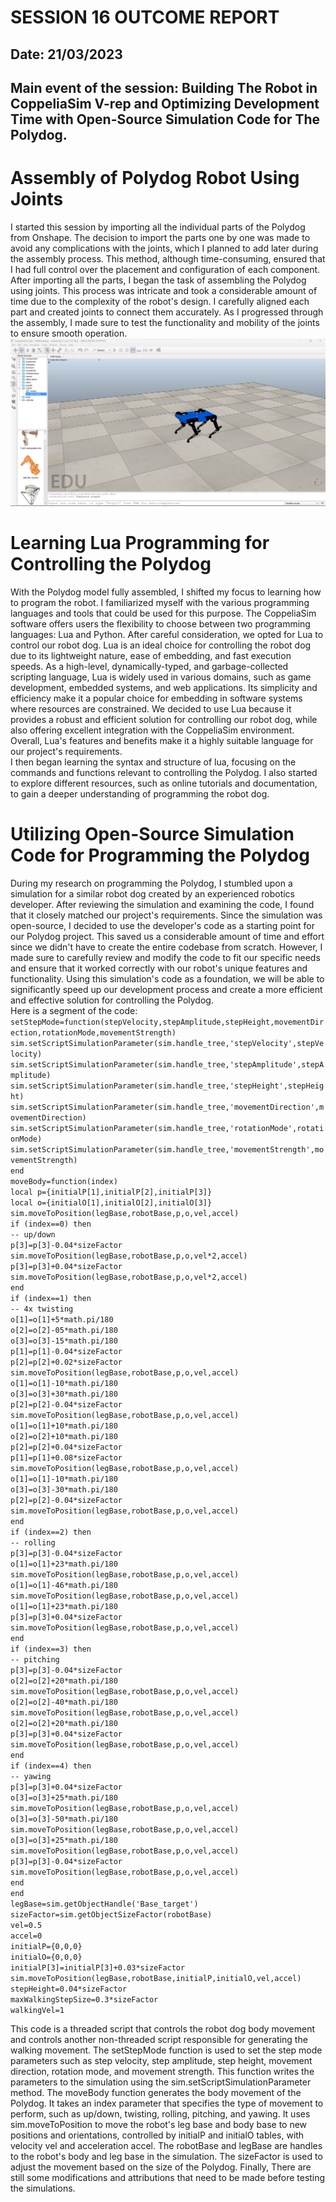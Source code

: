 # SESSION 16 OUTCOME REPORT
## Date: 21/03/2023
## Main event of the session: Building The Robot in CoppeliaSim V-rep and Optimizing Development Time with Open-Source Simulation Code for The Polydog. 

# Assembly of Polydog Robot Using Joints  
I started this session by importing all the individual parts of the Polydog from Onshape. The decision to import the parts one by one was made to avoid any complications with the joints, which I planned to add later during the assembly process. This method, although time-consuming, ensured that I had full control over the placement and configuration of each component. After importing all the parts, I began the task of assembling the Polydog using joints. This process was intricate and took a considerable amount of time due to the complexity of the robot's design. I carefully aligned each part and created joints to connect them accurately. As I progressed through the assembly, I made sure to test the functionality and mobility of the joints to ensure smooth operation.  
![Alt text](S16/Capture%20d%E2%80%99%C3%A9cran%202023-04-17%20033843.png)   

# Learning Lua Programming for Controlling the Polydog  
With the Polydog model fully assembled, I shifted my focus to learning how to program the robot. I familiarized myself with the various programming languages and tools that could be used for this purpose. The CoppeliaSim software offers users the flexibility to choose between two programming languages: Lua and Python. After careful consideration, we opted for Lua to control our robot dog. Lua is an ideal choice for controlling the robot dog due to its lightweight nature, ease of embedding, and fast execution speeds. As a high-level, dynamically-typed, and garbage-collected scripting language, Lua is widely used in various domains, such as game development, embedded systems, and web applications. Its simplicity and efficiency make it a popular choice for embedding in software systems where resources are constrained. We decided to use Lua because it provides a robust and efficient solution for controlling our robot dog, while also offering excellent integration with the CoppeliaSim environment. Overall, Lua's features and benefits make it a highly suitable language for our project's requirements.  
I then began learning the syntax and structure of lua, focusing on the commands and functions relevant to controlling the Polydog. I also started to explore different resources, such as online tutorials and documentation, to gain a deeper understanding of programming the robot dog.  

# Utilizing Open-Source Simulation Code for Programming the Polydog  
During my research on programming the Polydog, I stumbled upon a simulation for a similar robot dog created by an experienced robotics developer. After reviewing the simulation and examining the code, I found that it closely matched our project's requirements. Since the simulation was open-source, I decided to use the developer's code as a starting point for our Polydog project. This saved us a considerable amount of time and effort since we didn't have to create the entire codebase from scratch. However, I made sure to carefully review and modify the code to fit our specific needs and ensure that it worked correctly with our robot's unique features and functionality. Using this simulation's code as a foundation, we will be able to significantly speed up our development process and create a more efficient and effective solution for controlling the Polydog.    
Here is a segment of the code:  
`setStepMode=function(stepVelocity,stepAmplitude,stepHeight,movementDirection,rotationMode,movementStrength)`  
    `sim.setScriptSimulationParameter(sim.handle_tree,'stepVelocity',stepVelocity)`  
    `sim.setScriptSimulationParameter(sim.handle_tree,'stepAmplitude',stepAmplitude)`  
    `sim.setScriptSimulationParameter(sim.handle_tree,'stepHeight',stepHeight)`  
    `sim.setScriptSimulationParameter(sim.handle_tree,'movementDirection',movementDirection)`  
    `sim.setScriptSimulationParameter(sim.handle_tree,'rotationMode',rotationMode)`  
    `sim.setScriptSimulationParameter(sim.handle_tree,'movementStrength',movementStrength)`  
`end`  
`moveBody=function(index)`  
    `local p={initialP[1],initialP[2],initialP[3]}`  
    `local o={initialO[1],initialO[2],initialO[3]}`  
    `sim.moveToPosition(legBase,robotBase,p,o,vel,accel)`  
    `if (index==0) then`  
        `-- up/down`  
        `p[3]=p[3]-0.04*sizeFactor`  
        `sim.moveToPosition(legBase,robotBase,p,o,vel*2,accel)`  
        `p[3]=p[3]+0.04*sizeFactor`  
        `sim.moveToPosition(legBase,robotBase,p,o,vel*2,accel)`  
    `end`  
    `if (index==1) then`  
        `-- 4x twisting`  
        `o[1]=o[1]+5*math.pi/180`  
        `o[2]=o[2]-05*math.pi/180`  
        `o[3]=o[3]-15*math.pi/180`  
        `p[1]=p[1]-0.04*sizeFactor`  
        `p[2]=p[2]+0.02*sizeFactor`  
        `sim.moveToPosition(legBase,robotBase,p,o,vel,accel)`  
        `o[1]=o[1]-10*math.pi/180`  
        `o[3]=o[3]+30*math.pi/180`  
        `p[2]=p[2]-0.04*sizeFactor`  
        `sim.moveToPosition(legBase,robotBase,p,o,vel,accel)`  
        `o[1]=o[1]+10*math.pi/180`  
        `o[2]=o[2]+10*math.pi/180`  
        `p[2]=p[2]+0.04*sizeFactor`  
        `p[1]=p[1]+0.08*sizeFactor`  
        `sim.moveToPosition(legBase,robotBase,p,o,vel,accel)`  
        `o[1]=o[1]-10*math.pi/180`  
        `o[3]=o[3]-30*math.pi/180`  
        `p[2]=p[2]-0.04*sizeFactor`  
        `sim.moveToPosition(legBase,robotBase,p,o,vel,accel)`  
    `end`  
    `if (index==2) then`  
        `-- rolling`  
        `p[3]=p[3]-0.04*sizeFactor`  
        `o[1]=o[1]+23*math.pi/180`  
        `sim.moveToPosition(legBase,robotBase,p,o,vel,accel)`  
        `o[1]=o[1]-46*math.pi/180`  
        `sim.moveToPosition(legBase,robotBase,p,o,vel,accel)`  
        `o[1]=o[1]+23*math.pi/180`  
        `p[3]=p[3]+0.04*sizeFactor`  
        `sim.moveToPosition(legBase,robotBase,p,o,vel,accel)`  
    `end`  
    `if (index==3) then`  
        `-- pitching`  
        `p[3]=p[3]-0.04*sizeFactor`  
        `o[2]=o[2]+20*math.pi/180`  
        `sim.moveToPosition(legBase,robotBase,p,o,vel,accel)`  
        `o[2]=o[2]-40*math.pi/180`  
        `sim.moveToPosition(legBase,robotBase,p,o,vel,accel)`  
        `o[2]=o[2]+20*math.pi/180`  
        `p[3]=p[3]+0.04*sizeFactor`  
        `sim.moveToPosition(legBase,robotBase,p,o,vel,accel)`  
    `end`  
    `if (index==4) then`  
        `-- yawing`  
        `p[3]=p[3]+0.04*sizeFactor`  
        `o[3]=o[3]+25*math.pi/180`  
        `sim.moveToPosition(legBase,robotBase,p,o,vel,accel)`  
        `o[3]=o[3]-50*math.pi/180`  
        `sim.moveToPosition(legBase,robotBase,p,o,vel,accel)`  
        `o[3]=o[3]+25*math.pi/180`  
        `sim.moveToPosition(legBase,robotBase,p,o,vel,accel)`  
        `p[3]=p[3]-0.04*sizeFactor`  
        `sim.moveToPosition(legBase,robotBase,p,o,vel,accel)`  
    `end`  
`end`  
`legBase=sim.getObjectHandle('Base_target')`  
`sizeFactor=sim.getObjectSizeFactor(robotBase)`  
`vel=0.5`  
`accel=0`  
`initialP={0,0,0}`  
`initialO={0,0,0}`  
`initialP[3]=initialP[3]+0.03*sizeFactor`  
`sim.moveToPosition(legBase,robotBase,initialP,initialO,vel,accel)`   
`stepHeight=0.04*sizeFactor`  
`maxWalkingStepSize=0.3*sizeFactor`   
`walkingVel=1`  

This code is a threaded script that controls the robot dog body movement and controls another non-threaded script responsible for generating the walking movement. The setStepMode function is used to set the step mode parameters such as step velocity, step amplitude, step height, movement direction, rotation mode, and movement strength. This function writes the parameters to the simulation using the sim.setScriptSimulationParameter method. The moveBody function generates the body movement of the Polydog. It takes an index parameter that specifies the type of movement to perform, such as up/down, twisting, rolling, pitching, and yawing. It uses sim.moveToPosition to move the robot's leg base and body base to new positions and orientations, controlled by initialP and initialO tables, with velocity vel and acceleration accel. The robotBase and legBase are handles to the robot's body and leg base in the simulation. The sizeFactor is used to adjust the movement based on the size of the Polydog. Finally, There are still some modifications and attributions that need to be made before testing the simulations.


